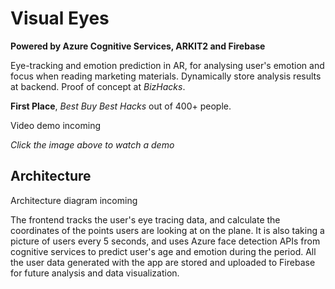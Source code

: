 # Visual Eyes

**Powered by Azure Cognitive Services, ARKIT2 and Firebase**

Eye-tracking and emotion prediction in AR, for analysing user's emotion and focus when reading marketing materials. Dynamically store analysis results at backend. Proof of concept at _BizHacks_. 

**First Place**, *Best Buy Best Hacks* out of 400+ people.

<!--[![Visual Eyes](https://img.youtube.com/vi/ALl_-Kd7OM8/0.jpg)](https://www.youtube.com/watch?v=ALl_-Kd7OM8)-->
Video demo incoming</br>

*Click the image above to watch a demo*

## Architecture

<!--![Architecture](https://github.com/dandua98/MSNewsAR/blob/master/common/images/architecture.jpg)-->
<!---->
<!--*Architecture diagram drawn by [Mai Matsuhisa](https://github.com/MAIMAI728)*-->
Architecture diagram incoming</br>

The frontend tracks the user's eye tracing data, and calculate the coordinates of the points users are looking at on the plane. It is also taking a picture of users every 5 seconds, and uses Azure face detection APIs from
cognitive services to predict user's age and emotion during the period. All the user data generated with the app are stored and uploaded to Firebase for future analysis and data visualization.

